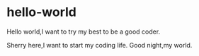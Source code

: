 # hello-world
Hello world,I want to try my best to be a good coder.

Sherry here,I want to start my coding life.
Good night,my world.
